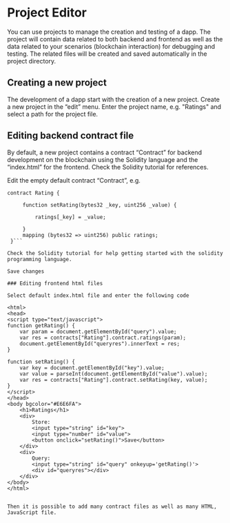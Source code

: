 # Project Editor

You can use projects to manage the creation and testing of a dapp. The project will contain data related to both backend and frontend as well as the data related to your scenarios (blockchain interaction) for debugging and testing. The related files will be created and saved automatically in the project directory.

## Creating a new project

The development of a dapp start with the creation of a new project.
Create a new project in the “edit” menu. Enter the project name, e.g. "Ratings" and select a path for the project file.

## Editing backend contract file 

By default, a new project contains a contract “Contract” for backend development on the blockchain using the Solidity language and the “index.html” for the frontend. Check the Solidity tutorial for references. 

Edit the empty default contract “Contract”, e.g. 
   
   ```
   contract Rating {
        
        function setRating(bytes32 _key, uint256 _value) {
        
            ratings[_key] = _value;
        
        }
        mapping (bytes32 => uint256) public ratings;
    }```

Check the Solidity tutorial for help getting started with the solidity programming language.

Save changes

### Editing frontend html files

Select default index.html file and enter the following code
  ```
   <!doctype>
    <html>
    <head>
    <script type="text/javascript">
    function getRating() {
        var param = document.getElementById("query").value;
        var res = contracts["Rating"].contract.ratings(param);
        document.getElementById("queryres").innerText = res;
    }

    function setRating() {
        var key = document.getElementById("key").value;
        var value = parseInt(document.getElementById("value").value);
        var res = contracts["Rating"].contract.setRating(key, value);
    }
    </script>
    </head>
    <body bgcolor="#E6E6FA">
        <h1>Ratings</h1>
        <div>
            Store:
            <input type="string" id="key">
            <input type="number" id="value">
            <button onclick="setRating()">Save</button>
        </div>
        <div>
            Query:
            <input type="string" id="query" onkeyup='getRating()'>
            <div id="queryres"></div>
        </div>
    </body>
    </html>
```

Then it is possible to add many contract files as well as many HTML, JavaScript file.


